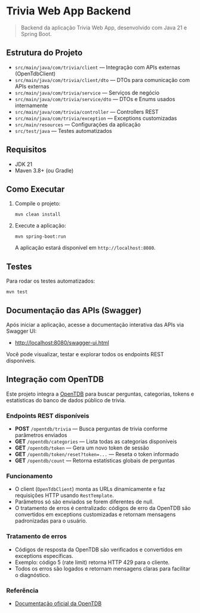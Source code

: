 # Trivia Web App Backend

> Backend da aplicação Trivia Web App, desenvolvido com Java 21 e Spring Boot.

## Estrutura do Projeto

- `src/main/java/com/trivia/client` — Integração com APIs externas (OpenTdbClient)
- `src/main/java/com/trivia/client/dto` — DTOs para comunicação com APIs externas
- `src/main/java/com/trivia/service` — Serviços de negócio
- `src/main/java/com/trivia/service/dto` — DTOs e Enums usados internamente
- `src/main/java/com/trivia/controller` — Controllers REST
- `src/main/java/com/trivia/exception` — Exceptions customizadas
- `src/main/resources` — Configurações da aplicação
- `src/test/java` — Testes automatizados

## Requisitos

- JDK 21
- Maven 3.8+ (ou Gradle)

## Como Executar

1. Compile o projeto:
	```shell
	mvn clean install
	```
2. Execute a aplicação:
	```shell
	mvn spring-boot:run
	```
	A aplicação estará disponível em `http://localhost:8080`.

## Testes

Para rodar os testes automatizados:

```shell
mvn test
```

## Documentação das APIs (Swagger)

Após iniciar a aplicação, acesse a documentação interativa das APIs via Swagger UI:

- [http://localhost:8080/swagger-ui.html](http://localhost:8080/swagger-ui.html)

Você pode visualizar, testar e explorar todos os endpoints REST disponíveis.

## Integração com OpenTDB

Este projeto integra a [OpenTDB](https://opentdb.com/api_config.php) para buscar perguntas, categorias, tokens e estatísticas do banco de dados público de trivia.

### Endpoints REST disponíveis

- **POST** `/opentdb/trivia` — Busca perguntas de trivia conforme parâmetros enviados
- **GET** `/opentdb/categories` — Lista todas as categorias disponíveis
- **GET** `/opentdb/token` — Gera um novo token de sessão
- **GET** `/opentdb/token/reset?token=...` — Reseta o token informado
- **GET** `/opentdb/count` — Retorna estatísticas globais de perguntas

### Funcionamento

- O client (`OpenTdbClient`) monta as URLs dinamicamente e faz requisições HTTP usando `RestTemplate`.
- Parâmetros só são enviados se forem diferentes de null.
- O tratamento de erros é centralizado: códigos de erro da OpenTDB são convertidos em exceptions customizadas e retornam mensagens padronizadas para o usuário.

### Tratamento de erros

- Códigos de resposta da OpenTDB são verificados e convertidos em exceptions específicas.
- Exemplo: código 5 (rate limit) retorna HTTP 429 para o cliente.
- Todos os erros são logados e retornam mensagens claras para facilitar o diagnóstico.

### Referência

- [Documentação oficial da OpenTDB](https://opentdb.com/api_config.php)